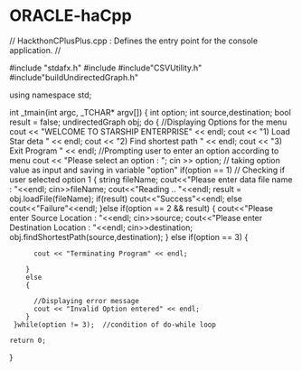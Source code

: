 # ORACLE-haCpp
// HackthonCPlusPlus.cpp : Defines the entry point for the console application.
//

#include "stdafx.h"
#include<iostream>
#include"CSVUtility.h"
#include"buildUndirectedGraph.h"

using namespace std;

int _tmain(int argc, _TCHAR* argv[])
{
     int option;
	 int source,destination;
     bool result = false;
	 undirectedGraph obj;
     do 
     {
        //Displaying Options for the menu
        cout << "WELCOME TO  STARSHIP ENTERPRISE" << endl;
        cout << "1) Load Star deta " << endl;
        cout << "2) Find shortest path " << endl;
        cout << "3) Exit Program " << endl;
        //Prompting user to enter an option according to menu
        cout << "Please select an option : ";
        cin >> option;  // taking option value as input and saving in variable "option"
        if(option == 1) // Checking if user selected option 1
        {
            string fileName;
            cout<<"Please enter data file name : "<<endl;
            cin>>fileName;
            cout<<"Reading .. "<<endl;
			result = obj.loadFile(fileName);
		    if(result)
                cout<<"Success"<<endl;
            else
                cout<<"Failure"<<endl;
        }else if(option == 2 && result)
        {
			cout<<"Please enter Source Location : "<<endl;
			cin>>source;
			cout<<"Please enter Destination Location : "<<endl;
			cin>>destination;
			obj.findShortestPath(source,destination);
        }
        else if(option == 3)
        {

          cout << "Terminating Program" << endl;

        }
        else
        {

          //Displaying error message
          cout << "Invalid Option entered" << endl;
        }
     }while(option != 3);  //condition of do-while loop

	return 0;
}
